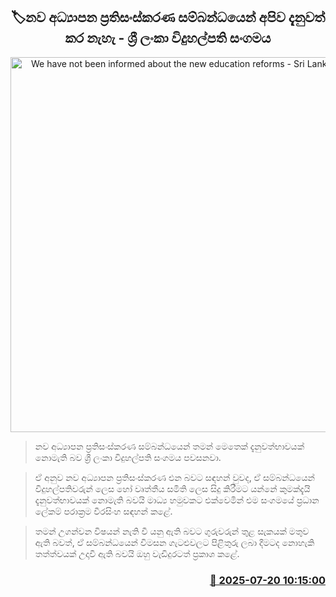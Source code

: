 <p align='center'><b><h2 align='center' title='We have not been informed about the new education reforms - Sri Lanka Principals' Association'>🏷නව අධ්‍යාපන ප්‍රතිසංස්කරණ සම්බන්ධයෙන් අපි​ව දැනුවත් කර නැහැ - ශ්‍රී ලංකා විදුහල්පති සංගමය</h2></b></p>
<p align='center'><img src='https://helakuru.sgp1.cdn.digitaloceanspaces.com/esana/images/lib/parackrama-iop.jpg' width='600' alt='We have not been informed about the new education reforms - Sri Lanka Principals' Association'></p>

> නව අධ්‍යාපන ප්‍රතිසංස්කරණ සම්බන්ධයෙන් තමන් මෙතෙක් දැනුවත්භාවයක් නොමැති බව ශ්‍රී ලංකා විදුහල්පති සංගමය පවසනවා.

> ඒ අනුව නව අධ්‍යාපන ප්‍රතිසංස්කරණ එන බවට සඳහන් වුවද, ඒ සම්බන්ධයෙන් විදුහල්පතිවරුන් ලෙස හෝ වෘත්තීය සමිති ලෙස සිදු කිරීමට යන්නේ කුමක්දැයි දැනුවත්භාවයක් නොමැති බවයි මාධ්‍ය හමුවකට එක්වෙමින් එම සංගමයේ ප්‍රධාන ලේකම් පරාක්‍රම වීරසිංහ සඳහන් කළේ.

> තමන් උගන්වන විෂයන් නැති වී යනු ඇති බවට ගුරුවරුන් තුළ සැකයක් මතුව ඇති බවත්, ඒ සම්බන්ධයෙන් විමසන ගැටළුවල​ට පිළිතුරු ලබා දීමටද නොහැකි තත්ත්වයක් උදාවී ඇති බවයි ඔහු වැඩිදුරටත් ප්‍රකාශ කළේ.



<h3 align='right'><a href='https://www.helakuru.lk/esana/p/112005/'>📅 2025-07-20 10:15:00</a></h3>
